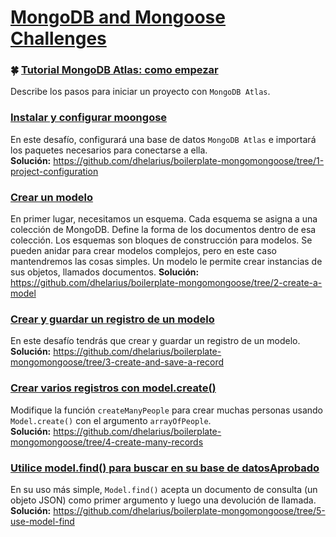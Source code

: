 # [MongoDB and Mongoose Challenges](https://www.freecodecamp.org/learn/apis-and-microservices/mongodb-and-mongoose/)

### :four_leaf_clover: [Tutorial MongoDB Atlas: como empezar](https://www.freecodecamp.org/news/get-started-with-mongodb-atlas/)
Describe los pasos para iniciar un proyecto con `MongoDB Atlas`.

### [Instalar y configurar moongose](https://www.freecodecamp.org/learn/back-end-development-and-apis/mongodb-and-mongoose/install-and-set-up-mongoose)
En este desafío, configurará una base de datos `MongoDB Atlas` e importará los paquetes necesarios para conectarse a ella.  
**Solución:** https://github.com/dhelarius/boilerplate-mongomongoose/tree/1-project-configuration

### [Crear un modelo](https://www.freecodecamp.org/learn/back-end-development-and-apis/mongodb-and-mongoose/create-a-model)
En primer lugar, necesitamos un esquema. Cada esquema se asigna a una colección de MongoDB. Define la forma de los documentos dentro de esa colección. Los esquemas son bloques de construcción para modelos. Se pueden anidar para crear modelos complejos, pero en este caso mantendremos las cosas simples. Un modelo le permite crear instancias de sus objetos, llamados documentos.
**Solución:** https://github.com/dhelarius/boilerplate-mongomongoose/tree/2-create-a-model

### [Crear y guardar un registro de un modelo](https://www.freecodecamp.org/learn/back-end-development-and-apis/mongodb-and-mongoose/create-and-save-a-record-of-a-model)
En este desafío tendrás que crear y guardar un registro de un modelo.  
**Solución:** https://github.com/dhelarius/boilerplate-mongomongoose/tree/3-create-and-save-a-record

### [Crear varios registros con model.create()](https://www.freecodecamp.org/learn/back-end-development-and-apis/mongodb-and-mongoose/create-many-records-with-model-create)
Modifique la función `createManyPeople` para crear muchas personas usando `Model.create()` con el argumento `arrayOfPeople`.  
**Solución:** https://github.com/dhelarius/boilerplate-mongomongoose/tree/4-create-many-records

### [Utilice model.find() para buscar en su base de datosAprobado](https://www.freecodecamp.org/learn/back-end-development-and-apis/mongodb-and-mongoose/use-model-find-to-search-your-database)
En su uso más simple, `Model.find()` acepta un documento de consulta (un objeto JSON) como primer argumento y luego una devolución de llamada.  
**Solución:** https://github.com/dhelarius/boilerplate-mongomongoose/tree/5-use-model-find

